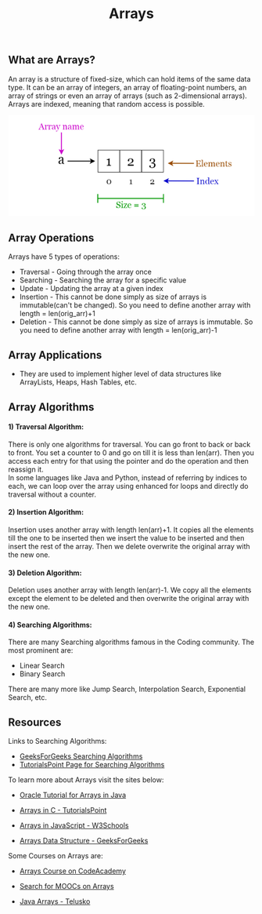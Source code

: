 <center><h1>Arrays</h1></center><br>

## What are Arrays?

An array is a structure of fixed-size, which can hold items of the same data type. It can be an array of integers, an array of floating-point numbers, an array of strings or even an array of arrays (such as 2-dimensional arrays). Arrays are indexed, meaning that random access is possible.

<img src="Arrays.png" alt="Arrays">

## Array Operations

Arrays have 5 types of operations:

- Traversal - Going through the array once
- Searching - Searching the array for a specific value
- Update - Updating the array at a given index
- Insertion - This cannot be done simply as size of arrays is immutable(can't be changed). So you need to define another array with length = len(orig_arr)+1
- Deletion - This cannot be done simply as size of arrays is immutable. So you need to define another array with length = len(orig_arr)-1

## Array Applications

- They are used to implement higher level of data structures like ArrayLists, Heaps, Hash Tables, etc.

## Array Algorithms

#### 1) Traversal Algorithm:

There is only one algorithms for traversal. You can go front to back or back to front. You set a counter to 0 and go on till it is less than len(arr). Then you access each entry for that using the pointer and do the operation and then reassign it.<br> In some languages like  Java and Python, instead of referring by indices to each, we can loop over the array using enhanced for loops and directly do traversal without a counter.

#### 2) Insertion Algorithm:

Insertion uses another array with length len(arr)+1. It copies all the elements till the one to be inserted then we insert the value to be inserted and then insert the rest of the array. Then we delete overwrite the original array with the new one.

#### 3) Deletion Algorithm:

Deletion uses another array with length len(arr)-1. We copy all the elements except the element to be deleted and then overwrite the original array with the new one.

#### 4) Searching Algorithms:

There are many Searching algorithms famous in the Coding community. The most prominent are:

- Linear Search
- Binary Search

There are many more like Jump Search, Interpolation Search, Exponential Search, etc.

## Resources

Links to Searching Algorithms:

- [GeeksForGeeks Searching Algorithms](https://www.geeksforgeeks.org/searching-algorithms/)
- [TutorialsPoint Page for Searching Algorithms](https://www.tutorialspoint.com/data_structures_algorithms/)

To learn more about Arrays visit the sites below:

- [Oracle Tutorial for Arrays in Java](https://docs.oracle.com/javase/tutorial/java/nutsandbolts/arrays.html)

- [Arrays in C - TutorialsPoint](https://www.tutorialspoint.com/cprogramming/c_arrays.htm)

- [Arrays in JavaScript - W3Schools](https://www.w3schools.com/js/js_arrays.asp)

- [Arrays Data Structure - GeeksForGeeks](https://www.geeksforgeeks.org/array-data-structure/)

Some Courses on Arrays are:

- [Arrays Course on CodeAcademy](https://www.codecademy.com/learn/introduction-to-javascript/modules/learn-javascript-arrays)

- [Search for MOOCs on Arrays](https://www.mooc-list.com/tags/arrays)

- [Java Arrays - Telusko](https://youtu.be/fuDNAKStpq0)
